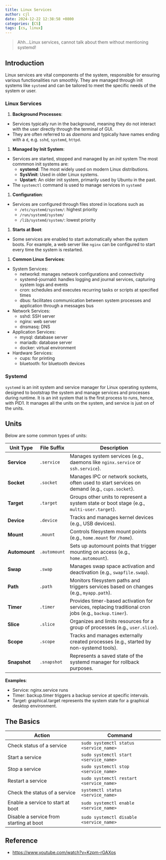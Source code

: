 ```yaml
---
title: Linux Services
author: cjl
date: 2024-12-22 12:38:58 +0800
categories: [CS]
tags: [cs, linux]
---
```


> Ahh...Linux services, cannot talk about them without mentioning systemd!

## Introduction

Linux services are vital components of the system,
responsible for ensuring various functionalities run smoothly.
They are managed through init systems like `systemd` and can be tailored
to meet the specific needs of the system or user.

### Linux Services

1. **Background Processes**:
  - Services typically run in the background, meaning they do not
    interact with the user directly through the terminal of GUI.
  - They are often referred to as _daemons_ and typically have names
    ending with a `d`, e.g. `sshd`, `systemd`, `httpd`.

1. **Managed by Init System**:
  - Services are started, stopped and managed by an _init_ system
    The most commmon init systems are:
      - **systemd**: The most widely used on modern Linux distributions.
      - **SysVinit**: Used in older Linux systems.
      - **Upstart**: An older init system, primarily used by Ubuntu in the past.
  - The `systemctl` command is used to manage services in `systemd`

1. **Configuration**:
  - Services are configured through files stored in locations such as
    - `/etc/systemd/system/`: highest priority
    - `/run/systemd/system/`
    - `/lib/systemd/system/`: lowest priority

1. **Starts at Boot**:
  - Some services are enabled to start automatically when the system boots.
    For example, a web server like `nginx` can be configured to start
    every time the system is restarted.

1. **Common Linux Services**:
  - System Services:
    + networkd: manages network configurations and connectivity
    + systemd-journald: handles logging and journal services,
                        capturing system logs and events
    + cron: schedules and executes recurring tasks or scripts at specified times
    + dbus: facilitates communication between system processes and
            application through a messages bus
  - Network Services:
    + sshd: SSH server
    + nginx: web server
    + dnsmasq: DNS
  - Application Services:
    + mysql: database server
    + mariadb: database server
    + docker: virtual environment
  - Hardware Services:
    + cups: for printing
    + bluetooth: for bluetooth devices

### Systemd

`systemd` is an init system and service manager for Linux operating systems,
designed to bootstrap the system and manage services and processes during runtime.
It is an init system that is the first process to runs, hence, with PID1.
It manages all the units on the system, and service is just on of the units.

## Units

Below are some common types of units:

Unit Type | File Suffix | Description
--- | --- | ---
**Service** | `.service` | Manages system services (e.g., daemons like `nginx.service` or `ssh.service`).
**Socket** | `.socket` | Manages IPC or network sockets, often used to start services on demand (e.g., `cups.socket`).
**Target** | `.target` | Groups other units to represent a system state or boot stage (e.g., `multi-user.target`).
**Device** | `.device` | Tracks and manages kernel devices (e.g., USB devices).
**Mount** | `.mount` | Controls filesystem mount points (e.g., `home.mount` for `/home`).
**Automount** | `.automount` | Sets up automount points that trigger mounting on access (e.g., `home.automount`).
**Swap** | `.swap` | Manages swap space activation and deactivation (e.g., `swapfile.swap`).
**Path** | `.path` | Monitors filesystem paths and triggers services based on changes (e.g., `myapp.path`).
**Timer** | `.timer` | Provides timer-based activation for services, replacing traditional cron jobs (e.g., `backup.timer`).
**Slice** | `.slice` | Organizes and limits resources for a group of processes (e.g., `user.slice`).
**Scope** | `.scope` | Tracks and manages externally created processes (e.g., started by non-systemd tools).
**Snapshot** | `.snapshot` | Represents a saved state of the systemd manager for rollback purposes.

**Examples**:
- Service: nginx.service runs 
- Timer: backup.timer triggers a backup service at specific intervals.
- Target: graphical.target represents the system state for a graphical desktop environment.

## The Basics

Action | Command
--- | ---
Check status of a service | `sudo systemctl status <service_name>`
Start a service | `sudo systemctl start <service_name>`
Stop a service | `sudo systemctl stop <service_name>`
Restart a service | `sudo systemctl restart <service_name>`
Check the status of a service | `systemctl status <service_name>`
Enable a service to start at boot | `sudo systemctl enable <service_name>`
Disable a service from starting at boot | `sudo systemctl disable <service_name>`


## Reference

- https://www.youtube.com/watch?v=Kzpm-rGAXos
